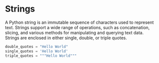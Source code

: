 # Strings

A Python string is an immutable sequence of characters used to represent text. Strings support a wide range of operations, such as concatenation, slicing, and various methods for manipulating and querying text data. Strings are enclosed in either single, double, or triple quotes.

```python
double_quotes = "Hello World"
single_quotes = 'Hello World'
triple_quotes = """Hello World"""
```